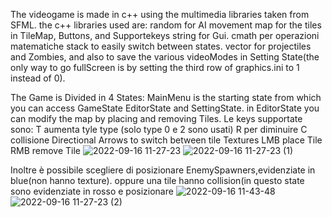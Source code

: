 The videogame is made in c++ using the multimedia libraries taken from SFML.
the c++ libraries used are: 
random for AI movement
map for the tiles in TileMap, Buttons, and Supportekeys
string for Gui.
cmath per operazioni matematiche
stack to easily switch between states.
vector for projectiles and Zombies, and also to save the various videoModes in Setting State(the only way to go fullScreen is by setting the third row of graphics.ini to 1 instead of 0).
   

The Game is Divided in 4 States: MainMenu is the starting state from which you can access GameState EditorState and SettingState.
in EditorState you can modify the map by placing and removing Tiles.
Le keys supportate sono:
          T aumenta tyle type (solo type 0 e 2 sono usati) R per diminuire
          C collisione
          Directional Arrows to switch between tile Textures
          LMB place Tile RMB remove Tile
![2022-09-16 11-27-23](https://user-images.githubusercontent.com/81578895/190615222-f17d7566-6b5b-40e2-995a-2981d3f317f5.gif)
![2022-09-16 11-27-23 (1)](https://user-images.githubusercontent.com/81578895/190615435-e8af505f-92c8-4fbc-a9a1-d2994291478d.gif)

Inoltre è possibile scegliere di posizionare EnemySpawners,evidenziate in blue(non hanno texture). oppure una tile hanno collision(in questo state sono evidenziate in rosso e posizionare 
![2022-09-16 11-43-48](https://user-images.githubusercontent.com/81578895/190615725-8c8c5641-414f-4e84-9acf-951a2372c245.gif)
![2022-09-16 11-27-23 (2)](https://user-images.githubusercontent.com/81578895/190615779-3fffe81a-5bea-48a4-932d-debeabf78f46.gif)
